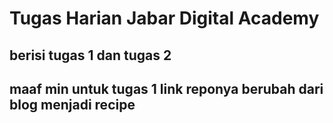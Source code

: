 # Tugas Harian Jabar Digital Academy
## berisi tugas 1 dan tugas 2
## maaf min untuk tugas 1 link reponya berubah dari blog menjadi recipe
